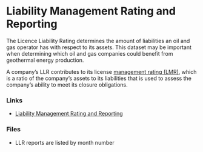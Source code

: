 # Liability Management Rating and Reporting 

The Licence Liability Rating determines the amount of liabilities an oil and gas operator has with respect to its assets. This dataset may be important when determining which oil and gas companies could benefit from geothermal energy production.

A company’s LLR contributes to its license [management rating (LMR)](https://www.aer.ca/regulating-development/project-closure/liability-management-programs-and-processes/liability-management-rating-and-reporting), which is a ratio of the company’s assets to its liabilities that is used to assess the company’s ability to meet its closure obligations.

### Links
- [Liability Management Rating and Reporting](https://www.aer.ca/regulating-development/project-closure/liability-management-programs-and-processes/liability-management-rating-and-reporting)

### Files
- LLR reports are listed by month number